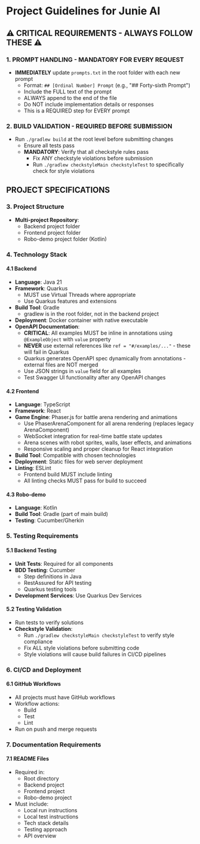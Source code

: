 # Project Guidelines for Junie AI

## ⚠️ CRITICAL REQUIREMENTS - ALWAYS FOLLOW THESE ⚠️

### 1. PROMPT HANDLING - MANDATORY FOR EVERY REQUEST
- **IMMEDIATELY** update `prompts.txt` in the root folder with each new prompt
  - Format: `## [Ordinal Number] Prompt` (e.g., "## Forty-sixth Prompt")
  - Include the FULL text of the prompt
  - ALWAYS append to the end of the file
  - Do NOT include implementation details or responses
  - This is a REQUIRED step for EVERY prompt

### 2. BUILD VALIDATION - REQUIRED BEFORE SUBMISSION
- Run `./gradlew build` at the root level before submitting changes
  - Ensure all tests pass
  - **MANDATORY**: Verify that all checkstyle rules pass
    - Fix ANY checkstyle violations before submission
    - Run `./gradlew checkstyleMain checkstyleTest` to specifically check for style violations

## PROJECT SPECIFICATIONS

### 3. Project Structure
- **Multi-project Repository**:
  - Backend project folder
  - Frontend project folder
  - Robo-demo project folder (Kotlin)

### 4. Technology Stack

#### 4.1 Backend
- **Language**: Java 21
- **Framework**: Quarkus
  - MUST use Virtual Threads where appropriate
  - Use Quarkus features and extensions
- **Build Tool**: Gradle
  - gradlew is in the root folder, not in the backend project
- **Deployment**: Docker container with native executable
- **OpenAPI Documentation**:
  - **CRITICAL**: All examples MUST be inline in annotations using `@ExampleObject` with `value` property
  - **NEVER** use external references like `ref = "#/examples/..."` - these will fail in Quarkus
  - Quarkus generates OpenAPI spec dynamically from annotations - external files are NOT merged
  - Use JSON strings in `value` field for all examples
  - Test Swagger UI functionality after any OpenAPI changes

#### 4.2 Frontend
- **Language**: TypeScript
- **Framework**: React
- **Game Engine**: Phaser.js for battle arena rendering and animations
  - Use PhaserArenaComponent for all arena rendering (replaces legacy ArenaComponent)
  - WebSocket integration for real-time battle state updates
  - Arena scenes with robot sprites, walls, laser effects, and animations
  - Responsive scaling and proper cleanup for React integration
- **Build Tool**: Compatible with chosen technologies
- **Deployment**: Static files for web server deployment
- **Linting**: ESLint
  - Frontend build MUST include linting
  - All linting checks MUST pass for build to succeed

#### 4.3 Robo-demo
- **Language**: Kotlin
- **Build Tool**: Gradle (part of main build)
- **Testing**: Cucumber/Gherkin

### 5. Testing Requirements

#### 5.1 Backend Testing
- **Unit Tests**: Required for all components
- **BDD Testing**: Cucumber
  - Step definitions in Java
  - RestAssured for API testing
  - Quarkus testing tools
- **Development Services**: Use Quarkus Dev Services

#### 5.2 Testing Validation
- Run tests to verify solutions
- **Checkstyle Validation**:
  - Run `./gradlew checkstyleMain checkstyleTest` to verify style compliance
  - Fix ALL style violations before submitting code
  - Style violations will cause build failures in CI/CD pipelines

### 6. CI/CD and Deployment

#### 6.1 GitHub Workflows
- All projects must have GitHub workflows
- Workflow actions:
  - Build
  - Test
  - Lint
- Run on push and merge requests

### 7. Documentation Requirements

#### 7.1 README Files
- Required in:
  - Root directory
  - Backend project
  - Frontend project
  - Robo-demo project
- Must include:
  - Local run instructions
  - Local test instructions
  - Tech stack details
  - Testing approach
  - API overview

